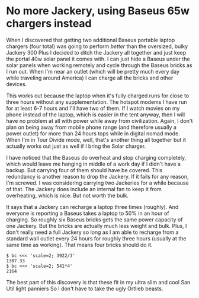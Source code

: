 # No more Jackery, using Baseus 65w chargers instead

When I discovered that getting two additional Baseus portable laptop chargers (four total) was going to perform *better* than the oversized, bulky Jackery 300 Plus I decided to ditch the Jackery all together and just keep the portal 40w solar panel it comes with. I can just hide a Baseus under the solar panels when working remotely and cycle through the Baseus bricks as I run out. When I'm near an outlet (which will be pretty much every day while traveling around America) I can charge all the bricks and other devices.

This works out because the laptop when it's fully charged runs for close to three hours without any supplementation. The hotspot modems I have run for at least 6-7 hours and I'll have two of them. If I watch movies on my phone instead of the laptop, which is easier in the tent anyway, then I will have no problem at all with power while away from civilization. Again, I don't plan on being away from mobile phone range (and therefore usually a power outlet) for more than 24 hours tops while in digital nomad mode. When I'm in Tour Divide mode, well, that's another thing all together but it actually works out just as well if I bring the Solar charger.

I have noticed that the Baseus do overheat and stop charging completely, which would leave me hanging in middle of a work day if I didn't have a backup. But carrying four of them should have be covered. This redundancy is another reason to drop the Jackery. If it fails for any reason, I'm screwed. I was considering carrying two Jackeries for a while because of that. The Jackery does include an internal fan to keep it from overheating, which is nice. But not worth the bulk.

It says that a Jackery can recharge a laptop three times (roughly). And everyone is reporting a Baseus takes a laptop to 50% in an hour of charging. So roughly six Baseus bricks gets the same power capacity of one Jackery. But the bricks are actually much less weight and bulk. Plus, I don't really need a full Jackery so long as I am able to recharge from a standard wall outlet every 24 hours for roughly three hours (usually at the same time as working). That means four bricks should do it.

```
$ bc <<< 'scale=2; 3922/3'
1307.33
$ bc <<< 'scale=2; 541*4'
2164
```

The best part of this discovery is that these fit in my ultra slim and cool San Util light panniers So I don't have to take the ugly Ortlieb beasts.
